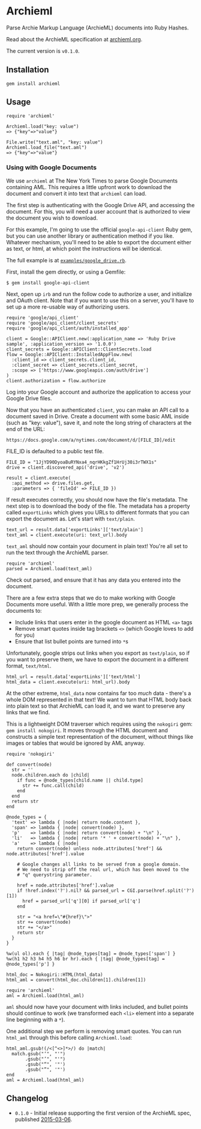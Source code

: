 # Archieml

Parse Archie Markup Language (ArchieML) documents into Ruby Hashes.

Read about the ArchieML specification at [archieml.org](http://archieml.org).

The current version is `v0.1.0`.

## Installation

`gem install archieml`

## Usage

```
require 'archieml'

Archieml.load("key: value")
=> {"key"=>"value"}

File.write("text.aml", "key: value")
Archieml.load_file("text.aml")
=> {"key"=>"value"}
```

### Using with Google Documents

We use `archieml` at The New York Times to parse Google Documents containing AML. This requires a little upfront work to download the document and convert it into text that `archieml` can load.

The first step is authenticating with the Google Drive API, and accessing the document. For this, you will need a user account that is authorized to view the document you wish to download.

For this example, I'm going to use the official `google-api-client` Ruby gem, but you can use another library or authentication method if you like. Whatever mechanism, you'll need to be able to export the document either as text, or html, at which point the instructions will be identical.

The full example is at [`examples/google_drive.rb`](https://github.com/newsdev/archieml-ruby/blob/master/examples/google_drive.rb).

First, install the gem directly, or using a Gemfile:

```
$ gem install google-api-client
```

Next, open up `irb` and run the follow code to authorize a user, and initialize and OAuth client. Note that if you want to use this on a server, you'll have to set up a more re-usable way of authorizing users.

```
require 'google/api_client'
require 'google/api_client/client_secrets'
require 'google/api_client/auth/installed_app'

client = Google::APIClient.new(:application_name => 'Ruby Drive sample', :application_version => '1.0.0')
client_secrets = Google::APIClient::ClientSecrets.load
flow = Google::APIClient::InstalledAppFlow.new(
  :client_id => client_secrets.client_id,
  :client_secret => client_secrets.client_secret,
  :scope => ['https://www.googleapis.com/auth/drive']
)
client.authorization = flow.authorize
```

Log into your Google account and authorize the application to access your Google Drive files.

Now that you have an authenticated `client`, you can make an API call to a document saved in Drive. Create a document with some basic AML inside (such as "key: value"), save it, and note the long string of characters at the end of the URL: 

`https://docs.google.com/a/nytimes.com/document/d/[FILE_ID]/edit`

FILE_ID is defaulted to a public test file.

```
FILE_ID = "1JjYD90DyoaBuRYNxa4_nqrHKkgZf1HrUj30i3rTWX1s"
drive = client.discovered_api('drive', 'v2')

result = client.execute(
  :api_method => drive.files.get,
  :parameters => { 'fileId' => FILE_ID })
```

If result executes correctly, you should now have the file's metadata. The next step is to download the body of the file. The metadata has a property called `exportLinks` which gives you URLs to different formats that you can export the document as. Let's start with `text/plain`.

```
text_url = result.data['exportLinks']['text/plain']
text_aml = client.execute(uri: text_url).body
```

`text_aml` should now contain your document in plain text! You're all set to run the text through the ArchieML parser.

```
require 'archieml'
parsed = Archieml.load(text_aml)
```

Check out parsed, and ensure that it has any data you entered into the document.

There are a few extra steps that we do to make working with Google Documents more useful. With a little more prep, we generally process the documents to:

* Include links that users enter in the google document as HTML `<a>` tags
* Remove smart quotes inside tag brackets `<>` (which Google loves to add for you)
* Ensure that list bullet points are turned into `*`s

Unfortunately, google strips out links when you export as `text/plain`, so if you want to preserve them, we have to export the document in a different format, `text/html`.

```
html_url = result.data['exportLinks']['text/html']
html_data = client.execute(uri: html_url).body
```

At the other extreme, `html_data` now contains far too *much* data - there's a whole DOM represented in that text! We want to turn that HTML body back into plain text so that ArchieML can load it, and we want to preserve any links that we find.

This is a lightweight DOM traverser which requires using the `nokogiri` gem: `gem install nokogiri`. It moves through the HTML document and constructs a simple text representation of the document, without things like images or tables that would be ignored by AML anyway.

```
require 'nokogiri'

def convert(node)
  str = ''
  node.children.each do |child|
    if func = @node_types[child.name || child.type]
      str += func.call(child)
    end
  end
  return str
end

@node_types = {
  'text' => lambda { |node| return node.content },
  'span' => lambda { |node| convert(node) },
  'p'    => lambda { |node| return convert(node) + "\n" },
  'li'   => lambda { |node| return '* ' + convert(node) + "\n" },
  'a'    => lambda { |node|
    return convert(node) unless node.attributes['href'] && node.attributes['href'].value

    # Google changes all links to be served from a google domain.
    # We need to strip off the real url, which has been moved to the
    # "q" querystring parameter.

    href = node.attributes['href'].value
    if !href.index('?').nil? && parsed_url = CGI.parse(href.split('?')[1])
      href = parsed_url['q'][0] if parsed_url['q']
    end

    str = "<a href=\"#{href}\">"
    str += convert(node)
    str += "</a>"
    return str
  }
}

%w(ul ol).each { |tag| @node_types[tag] = @node_types['span'] }
%w(h1 h2 h3 h4 h5 h6 br hr).each { |tag| @node_types[tag] = @node_types['p'] }

html_doc = Nokogiri::HTML(html_data)
html_aml = convert(html_doc.children[1].children[1])

require 'archieml'
aml = Archieml.load(html_aml)
```

`aml` should now have your document with links included, and bullet points should continue to work (we transformed each `<li>` element into a separate line beginning with a `*`).

One additional step we perform is removing smart quotes. You can run `html_aml` through this before calling `Archieml.load`:

```
html_aml.gsub!(/<[^<>]*>/) do |match|
  match.gsub("‘", "'")
       .gsub("’", "'")
       .gsub("“", '"')
       .gsub("”", '"')
end
aml = Archieml.load(html_aml)
```

## Changelog

* `0.1.0` - Initial release supporting the first version of the ArchieML spec, published [2015-03-06](http://archieml.org/spec/1.0/CR-20150306.html).
